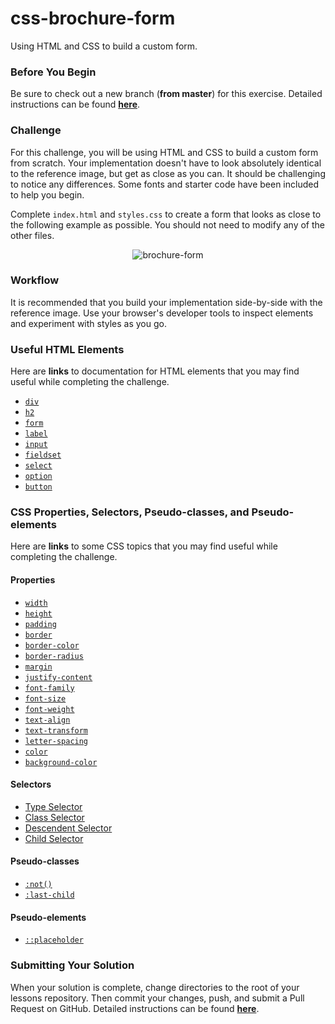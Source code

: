 # css-brochure-form

Using HTML and CSS to build a custom form.

### Before You Begin

Be sure to check out a new branch (**from master**) for this exercise. Detailed instructions can be found [**here**](../../guides/before-each-exercise.md).

### Challenge

For this challenge, you will be using HTML and CSS to build a custom form from scratch. Your implementation doesn't have to look absolutely identical to the reference image, but get as close as you can. It should be challenging to notice any differences. Some fonts and starter code have been included to help you begin.

Complete `index.html` and `styles.css` to create a form that looks as close to the following example as possible. You should not need to modify any of the other files.

<p align="middle">
  <img src="images/brochure-form.png" alt="brochure-form">
</p>

### Workflow

It is recommended that you build your implementation side-by-side with the reference image. Use your browser's developer tools to inspect elements and experiment with styles as you go.

### Useful HTML Elements

Here are **links** to documentation for HTML elements that you may find useful while completing the challenge.

- [`div`](https://developer.mozilla.org/en-US/docs/Web/HTML/Element/div)
- [`h2`](https://developer.mozilla.org/en-US/docs/Web/HTML/Element/Heading_Elements)
- [`form`](https://developer.mozilla.org/en-US/docs/Web/HTML/Element/form)
- [`label`](https://developer.mozilla.org/en-US/docs/Web/HTML/Element/label)
- [`input`](https://developer.mozilla.org/en-US/docs/Web/HTML/Element/input)
- [`fieldset`](https://developer.mozilla.org/en-US/docs/Web/HTML/Element/fieldset)
- [`select`](https://developer.mozilla.org/en-US/docs/Web/HTML/Element/select)
- [`option`](https://developer.mozilla.org/en-US/docs/Web/HTML/Element/option)
- [`button`](https://developer.mozilla.org/en-US/docs/Web/HTML/Element/button)

### CSS Properties, Selectors, Pseudo-classes, and Pseudo-elements

Here are **links** to some CSS topics that you may find useful while completing the challenge.

#### Properties

- [`width`](https://developer.mozilla.org/en-US/docs/Web/CSS/width)
- [`height`](https://developer.mozilla.org/en-US/docs/Web/CSS/height)
- [`padding`](https://developer.mozilla.org/en-US/docs/Web/CSS/padding)
- [`border`](https://developer.mozilla.org/en-US/docs/Web/CSS/border)
- [`border-color`](https://developer.mozilla.org/en-US/docs/Web/CSS/border-color)
- [`border-radius`](https://developer.mozilla.org/en-US/docs/Web/CSS/border-radius)
- [`margin`](https://developer.mozilla.org/en-US/docs/Web/CSS/margin)
- [`justify-content`](https://developer.mozilla.org/en-US/docs/Web/CSS/justify-content)
- [`font-family`](https://developer.mozilla.org/en-US/docs/Web/CSS/font-family)
- [`font-size`](https://developer.mozilla.org/en-US/docs/Web/CSS/font-size)
- [`font-weight`](https://developer.mozilla.org/en-US/docs/Web/CSS/font-weight)
- [`text-align`](https://developer.mozilla.org/en-US/docs/Web/CSS/text-align)
- [`text-transform`](https://developer.mozilla.org/en-US/docs/Web/CSS/text-transform)
- [`letter-spacing`](https://developer.mozilla.org/en-US/docs/Web/CSS/letter-spacing)
- [`color`](https://developer.mozilla.org/en-US/docs/Web/CSS/color)
- [`background-color`](https://developer.mozilla.org/en-US/docs/Web/CSS/background-color)

#### Selectors

- [Type Selector](https://developer.mozilla.org/en-US/docs/Web/CSS/Type_selectors)
- [Class Selector](https://developer.mozilla.org/en-US/docs/Web/CSS/Class_selectors)
- [Descendent Selector](https://developer.mozilla.org/en-US/docs/Web/CSS/Descendant_combinator)
- [Child Selector](https://developer.mozilla.org/en-US/docs/Web/CSS/Child_combinator)

#### Pseudo-classes

- [`:not()`](https://developer.mozilla.org/en-US/docs/Web/CSS/:not)
- [`:last-child`](https://developer.mozilla.org/en-US/docs/Web/CSS/:last-child)

#### Pseudo-elements

- [`::placeholder`](https://developer.mozilla.org/en-US/docs/Web/CSS/::placeholder)

### Submitting Your Solution

When your solution is complete, change directories to the root of your lessons repository. Then commit your changes, push, and submit a Pull Request on GitHub. Detailed instructions can be found [**here**](../../guides/after-each-exercise.md).
